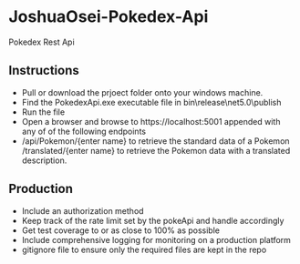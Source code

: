 # JoshuaOsei-Pokedex-Api
Pokedex Rest Api

## Instructions
- Pull or download the prjoect folder onto your windows machine.
- Find the PokedexApi.exe executable file in bin\release\net5.0\publish
- Run the file
- Open a browser and browse to https://localhost:5001 appended with any of of the following endpoints
- /api/Pokemon/{enter name} to retrieve the standard data of a Pokemon
/translated/{enter name} to retrieve the Pokemon data with a translated description.

## Production

- Include an authorization method
- Keep track of the rate limit set by the pokeApi and handle accordingly
- Get test coverage to or as close to 100% as possible
- Include comprehensive logging for monitoring on a production platform
- gitignore file to ensure only the required files are kept in the repo
